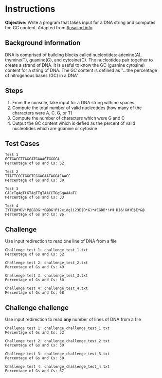 # Instructions
**Objective:** Write a program that takes input for a DNA string and computes the GC content. Adapted from [Rosalind.info](https://rosalind.info/problems/gc/)

## Background information 
DNA is comprised of building blocks called nucleotides: adenine(A), thymine(T), guanine(G), and cytosine(C). The nucleotides pair together to create a strand of DNA. It is useful to know the GC (guanine cytosine) content for a string of DNA. The GC content is defined as "...the percentage of nitrogenous bases (GC) in a DNA"

## Steps
1. From the console, take input for a DNA string with no spaces
2. Compute the total number of valid nucleotides (how many of the characters were A, C, G, or T)
3. Compute the number of characters which were G and C
4. Output the GC content which is defied as the percent of valid nucleotides which are guanine or cytosine

## Test Cases
```
Test 1
GCTGACGTTAGGATGAAAGTGGGCA
Percentage of Gs and Cs: 52
```

```
Test 2
TTATTCGCTGGGTCGGAGAATAGGACAACC
Percentage of Gs and Cs: 50
```

```
Test 3
CACcTgAgTtGTAgTTgTAACCTGgGgAAAaTC
Percentage of Gs and Cs: 33
```

```
Test 4
IYTC@#YDV!P@E&DG!*E@DG!P12eidg1i23E(D*G)*#EGDB*!#H_D(&!G#)D$E*&@
Percentage of Gs and Cs: 86
```

## Challenge
Use input redirection to read one line of DNA from a file
```
Challenge test 1: challenge_test_1.txt
Percentage of Gs and Cs: 52
```

```
Challenge test 2: challenge_test_2.txt
Percentage of Gs and Cs: 49
```

```
Challenge test 3: challenge_test_3.txt
Percentage of Gs and Cs: 50
```

```
Challenge test 4: challenge_test_4.txt
Percentage of Gs and Cs: 68
```

## Challenge challenge
Use input redirection to read **any** number of lines of DNA from a file
```
Challenge test 1: challenge_challenge_test_1.txt
Percentage of Gs and Cs: 52
```

```
Challenge test 2: challenge_challenge_test_2.txt
Percentage of Gs and Cs: 50
```

```
Challenge test 3: challenge_challenge_test_3.txt
Percentage of Gs and Cs: 50
```

```
Challenge test 4: challenge_challenge_test_4.txt
Percentage of Gs and Cs: 67
```